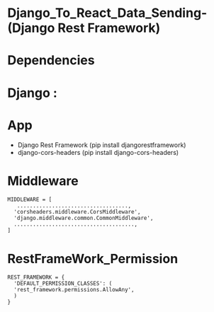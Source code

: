 # Django_To_React_Data_Sending-(Django Rest Framework)

  # Dependencies

  # Django :
    
   # App
    
   - Django Rest Framework (pip install djangorestframework)
   - django-cors-headers (pip install django-cors-headers)
     
    
   # Middleware
    
    MIDDLEWARE = [
       ...................................,
      'corsheaders.middleware.CorsMiddleware',
      'django.middleware.common.CommonMiddleware',
      ......................................,
    ]

     
  # RestFrameWork_Permission
     
    REST_FRAMEWORK = {
      'DEFAULT_PERMISSION_CLASSES': (
      'rest_framework.permissions.AllowAny',
      )
    }
